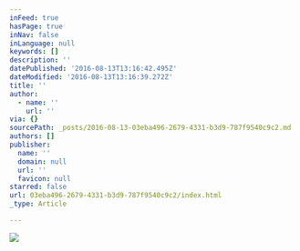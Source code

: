 ```yaml
---
inFeed: true
hasPage: true
inNav: false
inLanguage: null
keywords: []
description: ''
datePublished: '2016-08-13T13:16:42.495Z'
dateModified: '2016-08-13T13:16:39.272Z'
title: ''
author:
  - name: ''
    url: ''
via: {}
sourcePath: _posts/2016-08-13-03eba496-2679-4331-b3d9-787f9540c9c2.md
authors: []
publisher:
  name: ''
  domain: null
  url: ''
  favicon: null
starred: false
url: 03eba496-2679-4331-b3d9-787f9540c9c2/index.html
_type: Article

---
```

![](https://the-grid-user-content.s3-us-west-2.amazonaws.com/8c08b3f6-6167-4dab-a0ea-5fa9b90f2c9e.jpg)